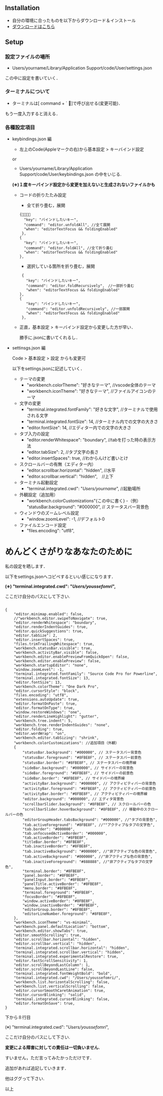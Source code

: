 Installation
------------

-   自分の環境に合ったものを以下からダウンロード＆インストール
-   [ダウンロードはこちら](https://code.visualstudio.com/download)

Setup
-----

### 設定ファイルの場所

-   Users/yourname/Library/Application Support/code/User/settings.json

この中に設定を書いていく．

### ターミナルについて

-   ターミナルは\[ command + \` \]で呼び出せる(変更可能)．

もう一度入力すると消える．

### 各種設定項目

-   keybindings.json 編

    -   左上のCode(Appleマークの右)から基本設定 \> キーバインド設定

    or

    -   Users/yourname/Library/Application
        Support/code/User/keybindings.json の中をいじる.

    **(※)１度キーバインド設定から変更を加えないと生成されないファイルかも**

    -   コードの折りたたみ設定

        -   全て折り畳む，展開

        ``` {.example}
        {
          "key": "バインドしたいキー",
          "command": "editor.unfoldAll", //全て展開
          "when": "editorTextFocus && foldingEnabled"
         },
        {
          "key": "バインドしたいキー",
          "command": "editor.foldAll", //全て折り畳む
          "when": "editorTextFocus && foldingEnabled"
        },
        ```

        -   選択している箇所を折り畳む，展開

        ``` {.example}
         {
           "key": "バインドしたいキー",
           "command": "editor.foldRecursively",　//一部折り畳む
           "when": "editorTextFocus && foldingEnabled"
        },
        {
           "key": "バインドしたいキー",
           "command": "editor.unfoldRecursively", //一部展開
           "when": "editorTextFocus && foldingEnabled"
         },
        ```

    -   正直，基本設定 \> キーバインド設定から変更した方が早い．

        勝手に.jsonに書いてくれるし．

-   settinsgs.json 編

    Code \> 基本設定 \> 設定 からも変更可

    以下をsettings.jsonに記述していく．

    -   テーマの変更
        -   \"workbench.colorTheme\": \"好きなテーマ\",
            //vscode全体のテーマ
        -   \"workbench.iconTheme\": \"好きなテーマ\",
            //ファイルアイコンのテーマ
    -   文字の変更
        -   \"terminal.integrated.fontFamily\": \"好きな文字\",
            //ターミナルで使用される文字
        -   \"terminal.integrated.fontSize\": 14,
            //ターミナル内での文字の大きさ
        -   \"editor.fontSize\": 14, //エディター内での文字の大きさ
    -   タブ入力の設定
        -   \"editor.renderWhitespace\": \"boundary\",
            //tabを打った時の表示方法
        -   \"editor.tabSize\": 2, //タブ文字の長さ
        -   \"editor.insertSpaces\": true, //わからんけど書いとけ
    -   スクロールバーの有無（エディター内）
        -   \"editor.scrollbar.horizontal\": \"hidden\", //水平
        -   \"editor.scrollbar.vertical\": \"hidden\",　//上下
    -   ターミナル起動設定
        -   \"terminal.integrated.cwd\": \"*Users/yourname*\",
            //起動場所
    -   外観設定（追加用）
        -   \"workbench.colorCustomizations\"{この中に書く} -（例）
            \"statusBar.background\": \"\#000000\", //
            ステータスバー背景色
    -   ウィンドウのズームレベル設定
        -   \"window.zoomLevel\": -1, //デフォルト0
    -   ファイルエンコード設定
        -   \"files.encoding\": \"utf8\",

めんどくさがりなあなたのために
==============================

私の設定を晒します．

以下をsettings.jsonへコピペするといい感じになります．

**(※) \"terminal.integrated.cwd\": \"*Users/youssefomri*\",**

ここだけ自分のパスにして下さい.

``` {.example}

{
    "editor.minimap.enabled": false,
    //"workbench.editor.swipeToNavigate": true,
    "editor.renderWhitespace": "boundary",
    "editor.renderIndentGuides": true,
    "editor.quickSuggestions": true,
    "editor.tabSize": 2,
    "editor.insertSpaces": true,
    "files.trimTrailingWhitespace": true,
    "workbench.statusBar.visible": true,
    "workbench.activityBar.visible": false,
    "workbench.editor.enablePreviewFromQuickOpen": false,
    "workbench.editor.enablePreview": false,
    "workbench.startupEditor": "none",
    "window.zoomLevel": -1,
    "terminal.integrated.fontFamily": "Source Code Pro for Powerline",
    "terminal.integrated.fontSize": 13,
    "editor.fontSize": 13,
    "workbench.colorTheme": "One Dark Pro",
    "editor.cursorStyle": "block",
    "files.encoding": "utf8",
    "extensions.autoUpdate": true,
    "editor.formatOnPaste": true,
    "editor.formatOnType": true,
    "window.restoreWindows": "one",
    "editor.renderLineHighlight": "gutter",
    "workbench.tree.indent": 5,
    "workbench.tree.renderIndentGuides": "none",
    "editor.folding": true,
    "editor.wordWrap": "on",
    "workbench.editor.tabSizing": "shrink",
    "workbench.colorCustomizations": //追加項目（外観）
    {
        "statusBar.background": "#000000", // ステータスバー背景色
        "statusBar.foreground": "#8FBE8F", // ステータスバー前景色
        "statusBar.border": "#8FBE8F", // ステータスバーの境界線
        "sideBar.background": "#000000", // サイドバーの背景色
        "sideBar.foreground": "#8FBE8F", // サイドバーの前景色
        "sideBar.border": "#8FBE8F", // サイドバーの境界線
        "activityBar.background": "#000000", // アクティビティバーの背景色
        "activityBar.foreground": "#8FBE8F", // アクティビティバーの前景色
        "activityBar.border": "#8FBE8F", // アクティビティバーの境界線
        "editor.background": "#000000", // エディタ背景色
        "scrollbarSlider.background": "#8FBE8F", // スクロールバーの色
        "scrollbarSlider.hoverBackground": "#8FBE8F", // 移動中のスクロールバーの色
        "editorGroupHeader.tabsBackground": "#000000", //"タブの背景色",
        "tab.activeForeground": "#8FBE8F", //""アクティブなタブの文字色",
        "tab.border": "#000000",
        "tab.unfocusedActiveBorder": "#000000",
        "tab.activeBorder": "#8FBE8F",
        "titleBar.border": "#8FBE8F",
        "tab.inactiveBorder": "#8FBE8F",
        "tab.inactiveBackground": "#000000", //"非アクティブな色の背景色",
        "tab.activeBackground": "#000000", //"非アクティブな色の背景色",
        "tab.inactiveForeground": "#888888", //"非アクティブなタブの文字色",
        "terminal.border": "#8FBE8F",
        "panel.border": "#8FBE8F",
        "panelInput.border": "#8FBE8F",
        "panelTitle.activeBorder": "#8FBE8F",
        "menu.border": "#8FBE8F",
        "terminal.foreground": "#8FBE8F",
        "focusBorder": "#8FBE8F",
        "window.activeBorder": "#8FBE8F",
        "window.inactiveBorder": "#8FBE8F",
        "editorGroup.border": "#8FBE8F",
        "editorLineNumber.foreground": "#8FBE8F",
    },
    "workbench.iconTheme": "vs-minimal",
    "workbench.panel.defaultLocation": "bottom",
    "workbench.editor.showTabs": true,
    "editor.smoothScrolling": true,
    "editor.scrollbar.horizontal": "hidden",
    "editor.scrollbar.vertical": "hidden",
    "terminal.integrated.scrollbar.horizontal": "hidden",
    "terminal.integrated.scrollbar.vertical": "hidden",
    "terminal.integrated.experimentalRestore": true,
    "editor.fastScrollSensitivity": 1,
    "editor.scrollBeyondLastColumn": 1,
    "editor.scrollBeyondLastLine": false,
    "terminal.integrated.fontWeightBold": "bold",
    "terminal.integrated.cwd": "/Users/youssefomri/",
    "workbench.list.horizontalScrolling": false,
    "workbench.list.verticalScrolling": false,
    "editor.cursorSmoothCaretAnimation": true,
    "editor.cursorBlinking": "solid",
    "terminal.integrated.cursorBlinking": false,
    "editor.formatOnSave": true,
}

```

下から８行目

(※) \"terminal.integrated.cwd\": \"*Users/youssefomri*\",

ここだけ自分のパスにして下さい.

**変更による障害に対しての責任は一切負いません.**

すいません，ただ言ってみたかっただけです．

追加があれば追記していきます．

他はググって下さい.

以上
